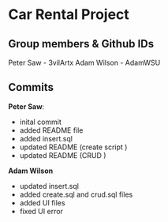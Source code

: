 # Car Rental Project

## Group members & Github IDs
Peter Saw - 3vilArtx
Adam Wilson - AdamWSU

## Commits
**Peter Saw**:
- inital commit
- added README file
- added insert.sql
- updated README (create script )
- updated README (CRUD )

**Adam Wilson**
- updated insert.sql
- added create.sql and crud.sql files
- added UI files 
- fixed UI error 

